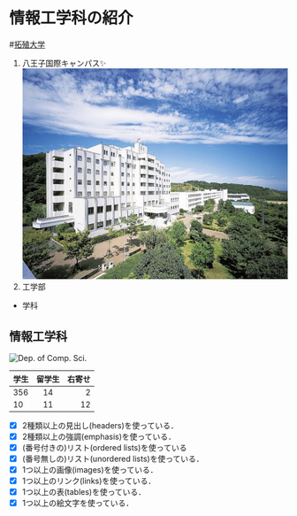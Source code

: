# 情報工学科の紹介

<!-- Markdown記法を使って学科の紹介ページを作る -->

#[拓殖大学](http://www.takushoku-u.ac.jp "Takushoku University")

1. 八王子国際キャンパス:sparkles:
　![Takushoku University](hachioji.jpg "八王子国際キャンパス")
1. 工学部

-  学科

## 情報工学科

  ![Dep. of Comp. Sci.](https://feng.takushoku-u.ac.jp/albums/abm00004330.jpg "情報工学科")

|学生|留学生|右寄せ|
|:---|:---:|---:|
| 356| 14 | 2 |
| 10 | 11 | 12 |

<!-- この部分より上に記述を追加して下のチェックボックスで確認する -->
- [x] 2種類以上の見出し(headers)を使っている．
- [x] 2種類以上の強調(emphasis)を使っている．
- [x] (番号付きの)リスト(ordered lists)を使っている
- [x] (番号無しの)リスト(unordered lists)を使っている．
- [x] 1つ以上の画像(images)を使っている．
- [x] 1つ以上のリンク(links)を使っている．
- [x] 1つ以上の表(tables)を使っている．
- [x] 1つ以上の絵文字を使っている．
